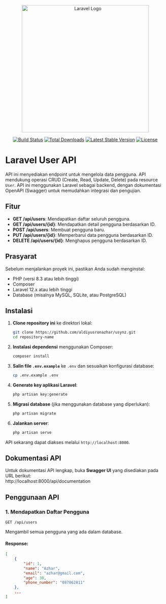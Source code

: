 <p align="center"><a href="https://laravel.com" target="_blank"><img src="https://raw.githubusercontent.com/laravel/art/master/logo-lockup/5%20SVG/2%20CMYK/1%20Full%20Color/laravel-logolockup-cmyk-red.svg" width="400" alt="Laravel Logo"></a></p>

<p align="center">
<a href="https://github.com/laravel/framework/actions"><img src="https://github.com/laravel/framework/workflows/tests/badge.svg" alt="Build Status"></a>
<a href="https://packagist.org/packages/laravel/framework"><img src="https://img.shields.io/packagist/dt/laravel/framework" alt="Total Downloads"></a>
<a href="https://packagist.org/packages/laravel/framework"><img src="https://img.shields.io/packagist/v/laravel/framework" alt="Latest Stable Version"></a>
<a href="https://packagist.org/packages/laravel/framework"><img src="https://img.shields.io/packagist/l/laravel/framework" alt="License"></a>
</p>

# Laravel User API

API ini menyediakan endpoint untuk mengelola data pengguna. API mendukung operasi CRUD (Create, Read, Update, Delete) pada resource `User`. API ini menggunakan Laravel sebagai backend, dengan dokumentasi OpenAPI (Swagger) untuk memudahkan integrasi dan pengujian.

## Fitur

- **GET /api/users**: Mendapatkan daftar seluruh pengguna.
- **GET /api/users/{id}**: Mendapatkan detail pengguna berdasarkan ID.
- **POST /api/users**: Membuat pengguna baru.
- **PUT /api/users/{id}**: Memperbarui data pengguna berdasarkan ID.
- **DELETE /api/users/{id}**: Menghapus pengguna berdasarkan ID.

## Prasyarat

Sebelum menjalankan proyek ini, pastikan Anda sudah menginstal:

- PHP (versi 8.3 atau lebih tinggi)
- Composer
- Laravel 12.x atau lebih tinggi
- Database (misalnya MySQL, SQLite, atau PostgreSQL)

## Instalasi

1. **Clone repository ini** ke direktori lokal:

    ```bash
    git clone https://github.com/aldiyusronazhar/usynz.git
    cd repository-name
    ```

2. **Instalasi dependensi** menggunakan Composer:

    ```bash
    composer install
    ```

3. **Salin file `.env.example`** ke `.env` dan sesuaikan konfigurasi database:

    ```bash
    cp .env.example .env
    ```

4. **Generate key aplikasi Laravel**:

    ```bash
    php artisan key:generate
    ```

5. **Migrasi database** (jika menggunakan database yang diperlukan):

    ```bash
    php artisan migrate
    ```

6. **Jalankan server**:

    ```bash
    php artisan serve
    ```

API sekarang dapat diakses melalui `http://localhost:8000`.

## Dokumentasi API

Untuk dokumentasi API lengkap, buka **Swagger UI** yang disediakan pada URL berikut:  
http://localhost:8000/api/documentation

## Penggunaan API

### 1. Mendapatkan Daftar Pengguna
`GET /api/users`

Mengambil semua pengguna yang ada dalam database.

#### Response:
```json
[
    {
        "id": 1,
        "name": "Azhar",
        "email": "azhar@gmail.com",
        "age": 30,
        "phone_number": "087862811"
    },
    ...
]

